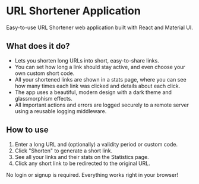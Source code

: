 # URL Shortener Application

Easy-to-use URL Shortener web application built with React and Material UI.

## What does it do?
- Lets you shorten long URLs into short, easy-to-share links.
- You can set how long a link should stay active, and even choose your own custom short code.
- All your shortened links are shown in a stats page, where you can see how many times each link was clicked and details about each click.
- The app uses a beautiful, modern design with a dark theme and glassmorphism effects.
- All important actions and errors are logged securely to a remote server using a reusable logging middleware.

## How to use
1. Enter a long URL and (optionally) a validity period or custom code.
2. Click "Shorten" to generate a short link.
3. See all your links and their stats on the Statistics page.
4. Click any short link to be redirected to the original URL.

No login or signup is required. Everything works right in your browser!
